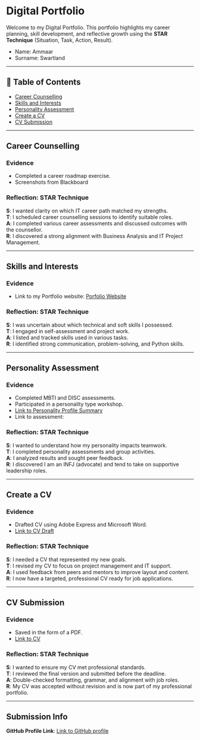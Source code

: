 
# Digital Portfolio 

Welcome to my Digital Portfolio. 
This portfolio highlights my career planning, skill development, and reflective growth using the **STAR Technique** (Situation, Task, Action, Result).
- Name:      Ammaar 
- Surname:   Swartland 
---

## 📌 Table of Contents
- [Career Counselling](https://github.com/ammaar0x01/_temp/edit/main/Digital_Portfolio.md#L2C25-L2C48)
- [Skills and Interests](#skills-and-interests)
- [Personality Assessment](#personality-assessment)
- [Create a CV](#create-a-cv)
- [CV Submission](#cv-submission)
---

## Career Counselling

### Evidence
- Completed a career roadmap exercise.
- Screenshots from Blackboard

### Reflection: STAR Technique
**S**: I wanted clarity on which IT career path matched my strengths.  
**T**: I scheduled career counselling sessions to identify suitable roles.  
**A**: I completed various career assessments and discussed outcomes with the counsellor.  
**R**: I discovered a strong alignment with Business Analysis and IT Project Management.

---

## Skills and Interests

### Evidence
- Link to my Portfolio website: <a href="https://ammaar0x01.netlify.app">Porfolio Website</a> 

### Reflection: STAR Technique
**S**: I was uncertain about which technical and soft skills I possessed.  
**T**: I engaged in self-assessment and project work.  
**A**: I listed and tracked skills used in various tasks.  
**R**: I identified strong communication, problem-solving, and Python skills.

---

## Personality Assessment

### Evidence
- Completed MBTI and DISC assessments.
- Participated in a personality type workshop.
- [Link to Personality Profile Summary](link-to-summary)
- Link to assessment:

### Reflection: STAR Technique
**S**: I wanted to understand how my personality impacts teamwork.  
**T**: I completed personality assessments and group activities.  
**A**: I analyzed results and sought peer feedback.  
**R**: I discovered I am an INFJ (advocate) and tend to take on supportive leadership roles.

---

## Create a CV

### Evidence
- Drafted CV using Adobe Express and Microsoft Word.
- [Link to CV Draft](cv-2025-feb.pdf)

### Reflection: STAR Technique
**S**: I needed a CV that represented my new goals.  
**T**: I revised my CV to focus on project management and IT support.  
**A**: I used feedback from peers and mentors to improve layout and content.  
**R**: I now have a targeted, professional CV ready for job applications.

---

## CV Submission

### Evidence
- Saved in the form of a PDF.
- [Link to CV](cv-2025-feb.pdf)

### Reflection: STAR Technique
**S**: I wanted to ensure my CV met professional standards.  
**T**: I reviewed the final version and submitted before the deadline.  
**A**: Double-checked formatting, grammar, and alignment with job roles.  
**R**: My CV was accepted without revision and is now part of my professional portfolio.

---

## Submission Info

**GitHub Profile Link**: [Link to GitHub profile](https://github.com/ammaar0x01/)  
